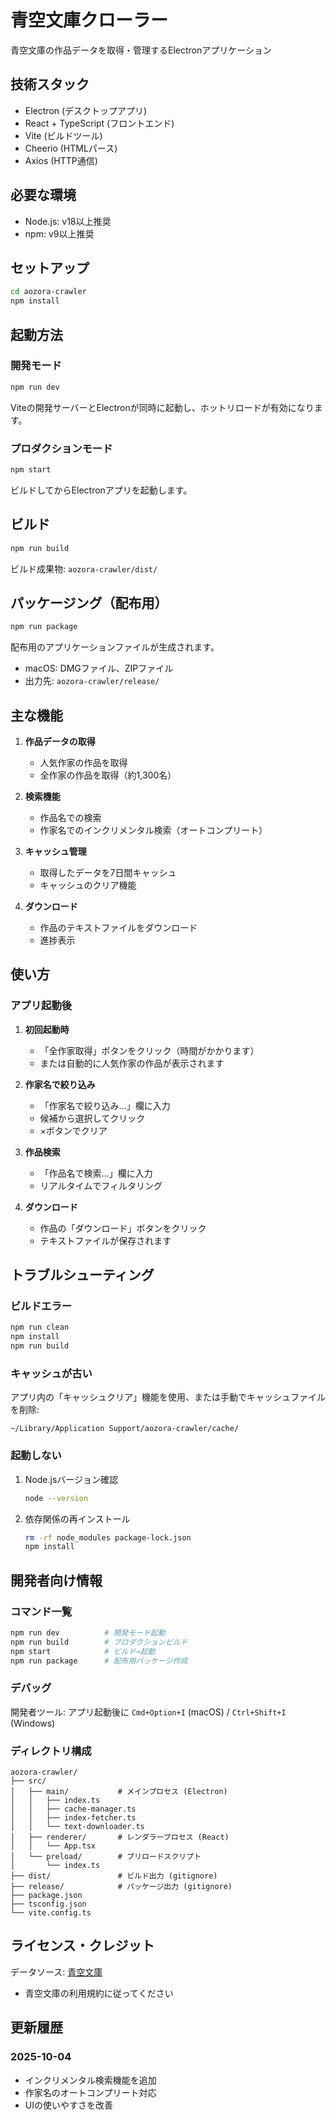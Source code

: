 # 青空文庫クローラー

青空文庫の作品データを取得・管理するElectronアプリケーション

## 技術スタック

- Electron (デスクトップアプリ)
- React + TypeScript (フロントエンド)
- Vite (ビルドツール)
- Cheerio (HTMLパース)
- Axios (HTTP通信)

## 必要な環境

- Node.js: v18以上推奨
- npm: v9以上推奨

## セットアップ

```bash
cd aozora-crawler
npm install
```

## 起動方法

### 開発モード

```bash
npm run dev
```

Viteの開発サーバーとElectronが同時に起動し、ホットリロードが有効になります。

### プロダクションモード

```bash
npm start
```

ビルドしてからElectronアプリを起動します。

## ビルド

```bash
npm run build
```

ビルド成果物: `aozora-crawler/dist/`

## パッケージング（配布用）

```bash
npm run package
```

配布用のアプリケーションファイルが生成されます。

- macOS: DMGファイル、ZIPファイル
- 出力先: `aozora-crawler/release/`

## 主な機能

1. **作品データの取得**
   - 人気作家の作品を取得
   - 全作家の作品を取得（約1,300名）

2. **検索機能**
   - 作品名での検索
   - 作家名でのインクリメンタル検索（オートコンプリート）

3. **キャッシュ管理**
   - 取得したデータを7日間キャッシュ
   - キャッシュのクリア機能

4. **ダウンロード**
   - 作品のテキストファイルをダウンロード
   - 進捗表示

## 使い方

### アプリ起動後

1. **初回起動時**
   - 「全作家取得」ボタンをクリック（時間がかかります）
   - または自動的に人気作家の作品が表示されます

2. **作家名で絞り込み**
   - 「作家名で絞り込み...」欄に入力
   - 候補から選択してクリック
   - ×ボタンでクリア

3. **作品検索**
   - 「作品名で検索...」欄に入力
   - リアルタイムでフィルタリング

4. **ダウンロード**
   - 作品の「ダウンロード」ボタンをクリック
   - テキストファイルが保存されます

## トラブルシューティング

### ビルドエラー

```bash
npm run clean
npm install
npm run build
```

### キャッシュが古い

アプリ内の「キャッシュクリア」機能を使用、または手動でキャッシュファイルを削除:

```
~/Library/Application Support/aozora-crawler/cache/
```

### 起動しない

1. Node.jsバージョン確認
   ```bash
   node --version
   ```

2. 依存関係の再インストール
   ```bash
   rm -rf node_modules package-lock.json
   npm install
   ```

## 開発者向け情報

### コマンド一覧

```bash
npm run dev          # 開発モード起動
npm run build        # プロダクションビルド
npm start            # ビルド→起動
npm run package      # 配布用パッケージ作成
```

### デバッグ

開発者ツール: アプリ起動後に `Cmd+Option+I` (macOS) / `Ctrl+Shift+I` (Windows)

### ディレクトリ構成

```
aozora-crawler/
├── src/
│   ├── main/           # メインプロセス (Electron)
│   │   ├── index.ts
│   │   ├── cache-manager.ts
│   │   ├── index-fetcher.ts
│   │   └── text-downloader.ts
│   ├── renderer/       # レンダラープロセス (React)
│   │   └── App.tsx
│   └── preload/        # プリロードスクリプト
│       └── index.ts
├── dist/               # ビルド出力 (gitignore)
├── release/            # パッケージ出力 (gitignore)
├── package.json
├── tsconfig.json
└── vite.config.ts
```

## ライセンス・クレジット

データソース: [青空文庫](https://www.aozora.gr.jp)

- 青空文庫の利用規約に従ってください

## 更新履歴

### 2025-10-04
- インクリメンタル検索機能を追加
- 作家名のオートコンプリート対応
- UIの使いやすさを改善
